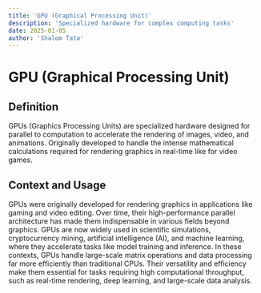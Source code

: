 ```yaml
---
title: 'GPU (Graphical Processing Unit)'
description: 'Specialized hardware for complex computing tasks'
date: 2025-01-05
author: 'Shalom Tata'
---
```

# GPU (Graphical Processing Unit)

## Definition

GPUs (Graphics Processing Units) are specialized hardware designed for parallel to
computation to accelerate the rendering of images, video, and animations. Originally
developed to handle the intense mathematical calculations required for rendering
graphics in real-time like for video games.

## Context and Usage

GPUs were originally developed for rendering graphics in applications like gaming and video editing.
Over time, their high-performance parallel architecture has made them indispensable in various fields beyond graphics.
GPUs are now widely used in scientific simulations, cryptocurrency mining, artificial intelligence (AI), and machine learning, where they accelerate tasks like model training and inference.
In these contexts, GPUs handle large-scale matrix operations and data processing far more efficiently than traditional CPUs.
Their versatility and efficiency make them essential for tasks requiring high computational throughput, such as real-time rendering, deep learning, and large-scale data analysis.